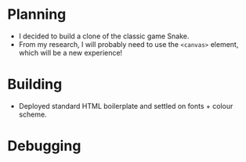 # Planning
- I decided to build a clone of the classic game Snake.
- From my research, I will probably need to use the `<canvas>` element, which will be a new experience!
# Building
- Deployed standard HTML boilerplate and settled on fonts + colour scheme.
# Debugging